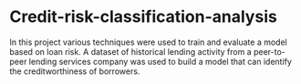 # Credit-risk-classification-analysis

In this project various techniques were used to train and evaluate a model based on loan risk. A dataset of historical lending activity from a peer-to-peer lending services company was used to build a model that can identify the creditworthiness of borrowers.

